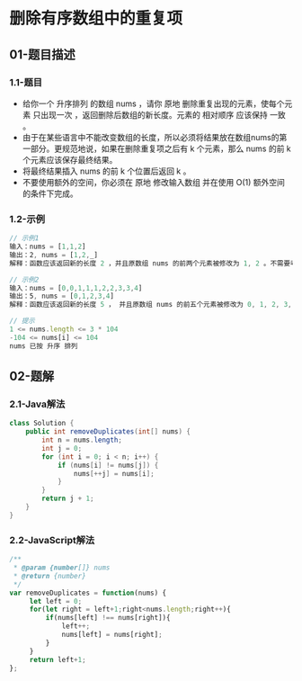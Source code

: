 # 删除有序数组中的重复项

## 01-题目描述

### 1.1-题目

- 给你一个 升序排列 的数组 nums ，请你 原地 删除重复出现的元素，使每个元素 只出现一次 ，返回删除后数组的新长度。元素的 相对顺序 应该保持 一致 。
- 由于在某些语言中不能改变数组的长度，所以必须将结果放在数组nums的第一部分。更规范地说，如果在删除重复项之后有 k 个元素，那么 nums 的前 k 个元素应该保存最终结果。
- 将最终结果插入 nums 的前 k 个位置后返回 k 。
- 不要使用额外的空间，你必须在 原地 修改输入数组 并在使用 O(1) 额外空间的条件下完成。

### 1.2-示例

```js
// 示例1
输入：nums = [1,1,2]
输出：2, nums = [1,2,_]
解释：函数应该返回新的长度 2 ，并且原数组 nums 的前两个元素被修改为 1, 2 。不需要考虑数组中超出新长度后面的元素。

// 示例2
输入：nums = [0,0,1,1,1,2,2,3,3,4]
输出：5, nums = [0,1,2,3,4]
解释：函数应该返回新的长度 5 ， 并且原数组 nums 的前五个元素被修改为 0, 1, 2, 3, 4 。不需要考虑数组中超出新长度后面的元素

// 提示
1 <= nums.length <= 3 * 104
-104 <= nums[i] <= 104
nums 已按 升序 排列
```

## 02-题解

### 2.1-Java解法

```java
class Solution {
    public int removeDuplicates(int[] nums) {
        int n = nums.length;
        int j = 0;
        for (int i = 0; i < n; i++) {
            if (nums[i] != nums[j]) {
                nums[++j] = nums[i];
            }
        }
        return j + 1;
    }
}
```

### 2.2-JavaScript解法

```js
/**
 * @param {number[]} nums
 * @return {number}
 */
var removeDuplicates = function(nums) {
     let left = 0;
     for(let right = left+1;right<nums.length;right++){
         if(nums[left] !== nums[right]){
             left++;
             nums[left] = nums[right];
         }
     }
     return left+1;
};
```